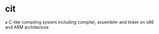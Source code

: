 # cit
a C-like compiling system including compiler, assembler and linker on x86 and ARM architecture
